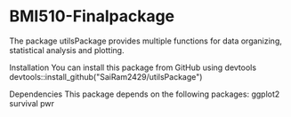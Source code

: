 # BMI510-Finalpackage

The package utilsPackage provides multiple functions for data organizing, statistical analysis and plotting.


Installation
You can install this package from GitHub using devtools
devtools::install_github("SaiRam2429/utilsPackage")

Dependencies
This package depends on the following packages:
ggplot2
survival
pwr




